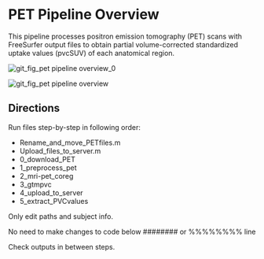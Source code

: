 
# PET Pipeline Overview
This pipeline processes positron emission tomography (PET) scans with FreeSurfer output files to obtain partial volume-corrected standardized uptake values (pvcSUV) of each anatomical region. 

![git_fig_pet pipeline overview_0](https://user-images.githubusercontent.com/46069735/144858284-26ca0ded-979e-4125-bdc8-c44b29ff0dff.PNG)

![git_fig_pet pipeline overview](https://user-images.githubusercontent.com/46069735/144862077-d08ca864-a3cc-4b36-8e1f-8503a4d2f2c0.PNG)


## Directions
Run files step-by-step in following order:
* Rename_and_move_PETfiles.m
* Upload_files_to_server.m
* 0_download_PET
* 1_preprocess_pet
* 2_mri-pet_coreg
* 3_gtmpvc
* 4_upload_to_server
* 5_extract_PVCvalues

Only edit paths and subject info.

No need to make changes to code below ######## or %%%%%%%% line

Check outputs in between steps.
